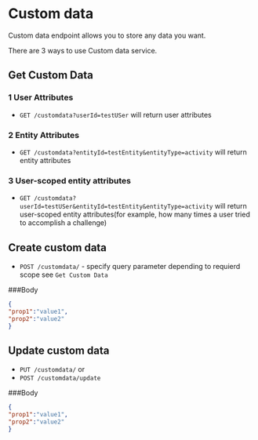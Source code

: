 # Custom data

Custom data endpoint allows you to store any data you want.

There are 3 ways to use Custom data service.


## Get Custom Data

### 1 User Attributes 
* `GET /customdata?userId=testUSer` will return user attributes

### 2 Entity Attributes 
* `GET /customdata?entityId=testEntity&entityType=activity` will return entity attributes

### 3 User-scoped entity attributes
* `GET /customdata?userId=testUSer&entityId=testEntity&entityType=activity` will return user-scoped entity attributes(for example, how many times a user tried to accomplish a challenge)


## Create custom data
* `POST /customdata/` - specify query parameter depending to requierd scope see `Get Custom Data`

###Body
```json
{
"prop1":"value1",
"prop2":"value2"
}
```


## Update custom data
* `PUT /customdata/`
 or
* `POST /customdata/update`

###Body
```json
{
"prop1":"value1",
"prop2":"value2"
}
```
